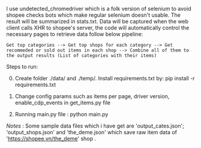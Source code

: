 I use undetected_chromedriver which is a folk version of selenium to avoid shopee checks bots which make regular selenium doesn't usable. The result will be summarized in stats.txt. Data will be captured when the web client calls XHR to shopee's server, the code will automatically control the necessary pages to retrieve data follow below pipeline:

    Get top categories --> Get top shops for each category --> Get recommeded or sold out items in each shop --> Combine all of them to the output results (List of categories with their items)


Steps to run: 

0. Create folder ./data/ and ./temp/. Install requirements.txt by: pip install -r requirements.txt

1. Change config params such as items per page, driver version, enable_cdp_events in get_items.py file

2. Running main.py file : python main.py


*Notes* : Some sample data files which i have get are 'output_cates.json'; 'output_shops.json' and 'the_deme.json' which save raw item data of 'https://shopee.vn/the_deme' shop . 
